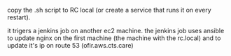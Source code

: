 copy the .sh script to RC local (or create a service that runs it on every restart).

it trigers a jenkins job on another ec2 machine.
the jenkins job uses ansible to update nginx on the first machine (the machine with the rc.local) and to update it's ip on route 53 (ofir.aws.cts.care)
